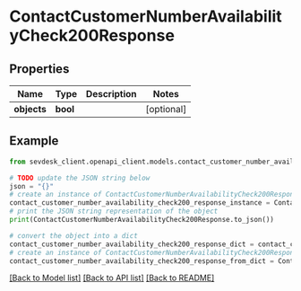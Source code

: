# ContactCustomerNumberAvailabilityCheck200Response


## Properties

Name | Type | Description | Notes
------------ | ------------- | ------------- | -------------
**objects** | **bool** |  | [optional] 

## Example

```python
from sevdesk_client.openapi_client.models.contact_customer_number_availability_check200_response import ContactCustomerNumberAvailabilityCheck200Response

# TODO update the JSON string below
json = "{}"
# create an instance of ContactCustomerNumberAvailabilityCheck200Response from a JSON string
contact_customer_number_availability_check200_response_instance = ContactCustomerNumberAvailabilityCheck200Response.from_json(json)
# print the JSON string representation of the object
print(ContactCustomerNumberAvailabilityCheck200Response.to_json())

# convert the object into a dict
contact_customer_number_availability_check200_response_dict = contact_customer_number_availability_check200_response_instance.to_dict()
# create an instance of ContactCustomerNumberAvailabilityCheck200Response from a dict
contact_customer_number_availability_check200_response_from_dict = ContactCustomerNumberAvailabilityCheck200Response.from_dict(contact_customer_number_availability_check200_response_dict)
```
[[Back to Model list]](../README.md#documentation-for-models) [[Back to API list]](../README.md#documentation-for-api-endpoints) [[Back to README]](../README.md)


